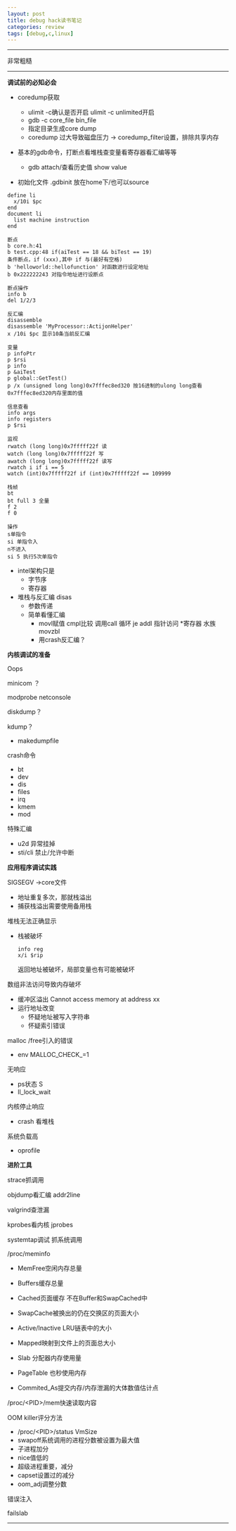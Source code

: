 ```yaml
---
layout: post
title: debug hack读书笔记
categories: review
tags: [debug,c,linux]
---
```

  

---

非常粗糙

---

**调试前的必知必会**

- coredump获取
  - ulimit -c确认是否开启 ulimit -c unlimited开启
  - gdb -c core_file bin_file
  - 指定目录生成core dump
  - coredump 过大导致磁盘压力 -> coredump_filter设置，排除共享内存

- 基本的gdb命令，打断点看堆栈查变量看寄存器看汇编等等
  - gdb attach/查看历史值 show value
- 初始化文件 .gdbinit 放在home下/也可以source

```gdb
define li
  x/10i $pc
end
document li
  list machine instruction
end
```

```gdb
断点
b core.h:41
b test.cpp:48 if(aiTest == 18 && biTest == 19)
条件断点，if (xxx),其中 if 与(最好有空格)
b 'helloworld::hellofunction' 对函数进行设定地址
b 0x222222243 对指令地址进行设断点

断点操作
info b
del 1/2/3

反汇编
disassemble
disassemble 'MyProcessor::ActijonHelper'
x /10i $pc 显示10条当前反汇编

变量
p infoPtr
p $rsi
p info
p &aiTest
p global::GetTest()
p /x (unsigned long long)0x7fffec8ed320 按16进制的ulong long查看0x7fffec8ed320内存里面的值

信息查看
info args
info registers
p $rsi

监视
rwatch (long long)0x7fffff22f 读
watch (long long)0x7fffff22f 写
awatch (long long)0x7fffff22f 读写
rwatch i if i == 5
watch (int)0x7fffff22f if (int)0x7fffff22f == 109999

栈帧
bt
bt full 3 全量
f 2
f 0

操作
s单指令
si 单指令入
n不进入
si 5 执行5次单指令
```


- intel架构只是
  - 字节序
  - 寄存器
- 堆栈与反汇编 disas
  - 参数传递
  - 简单看懂汇编
    - movl赋值 cmpl比较 调用call 循环 je addl 指针访问 *寄存器 水族movzbl
    - 用crash反汇编？

**内核调试的准备**

Oops

minicom ？

modprobe netconsole

diskdump？

kdump？

- makedumpfile

crash命令

- bt
- dev
- dis
- files
- irq
- kmem
- mod

特殊汇编 

- u2d 异常挂掉
- sti/cli 禁止/允许中断

**应用程序调试实践**

SIGSEGV ->core文件

- 地址重复多次，那就栈溢出
- 捕获栈溢出需要使用备用栈

堆栈无法正确显示

- 栈被破坏

  ```gdb
  info reg
  x/i $rip
  ```

  返回地址被破坏，局部变量也有可能被破坏

数组非法访问导致内存破坏

- 缓冲区溢出 Cannot access memory at address xx
- 运行地址改变
  - 怀疑地址被写入字符串
  - 怀疑索引错误

malloc /free引入的错误

- env MALLOC_CHECK_=1

无响应

- ps状态 S
- ll_lock_wait

内核停止响应

- crash 看堆栈

系统负载高

- oprofile



**进阶工具**

strace抓调用

objdump看汇编 addr2line

valgrind查泄漏

kprobes看内核 jprobes

systemtap调试 抓系统调用

/proc/meminfo

- MemFree空闲内存总量

- Buffers缓存总量

- Cached页面缓存 不在Buffer和SwapCached中

- SwapCache被换出的仍在交换区的页面大小

- Active/Inactive LRU链表中的大小

- Mapped映射到文件上的页面总大小

- Slab 分配器内存使用量

- PageTable 也秒使用内存

- Commited_As提交内存/内存泄漏的大体数值估计点

/proc/<PID\>/mem快速读取内容

OOM killer评分方法

- /proc/<PID\>/status VmSize
- swapoff系统调用的进程分数被设置为最大值
- 子进程加分
- nice值低的
- 超级进程重要，减分
- capset设置过的减分
- oom_adj调整分数

错误注入

failslab

---

